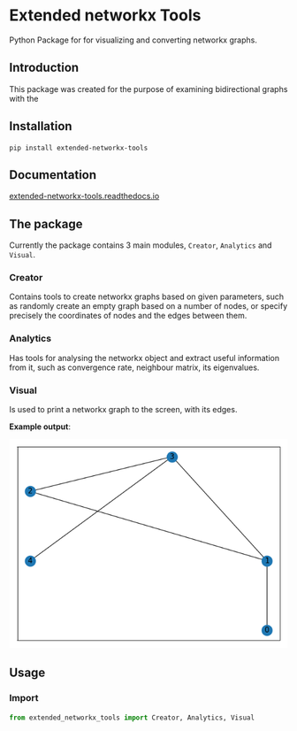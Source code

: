 # Extended networkx Tools
Python Package for for visualizing and converting networkx graphs.

## Introduction

This package was created for the purpose of examining 
bidirectional graphs with the 

## Installation

```shell
pip install extended-networkx-tools
```

## Documentation

[extended-networkx-tools.readthedocs.io](https://extended-networkx-tools.readthedocs.io/)

## The package

Currently the package contains 3 main modules, `Creator`, `Analytics` and `Visual`.

### Creator

Contains tools to create networkx graphs based on given parameters, such as randomly 
create an empty graph based on a number of nodes, or specify precisely the 
coordinates of nodes and the edges between them.

### Analytics

Has tools for analysing the networkx object and extract useful information from it, such 
as convergence rate, neighbour matrix, its eigenvalues.

### Visual

Is used to print a networkx graph to the screen, with its edges.

**Example output**:

![Example graph][examplegraph]

[examplegraph]: docs/source/_static/example-graph.png "Example graph"



## Usage

### Import


```python
from extended_networkx_tools import Creator, Analytics, Visual
```

